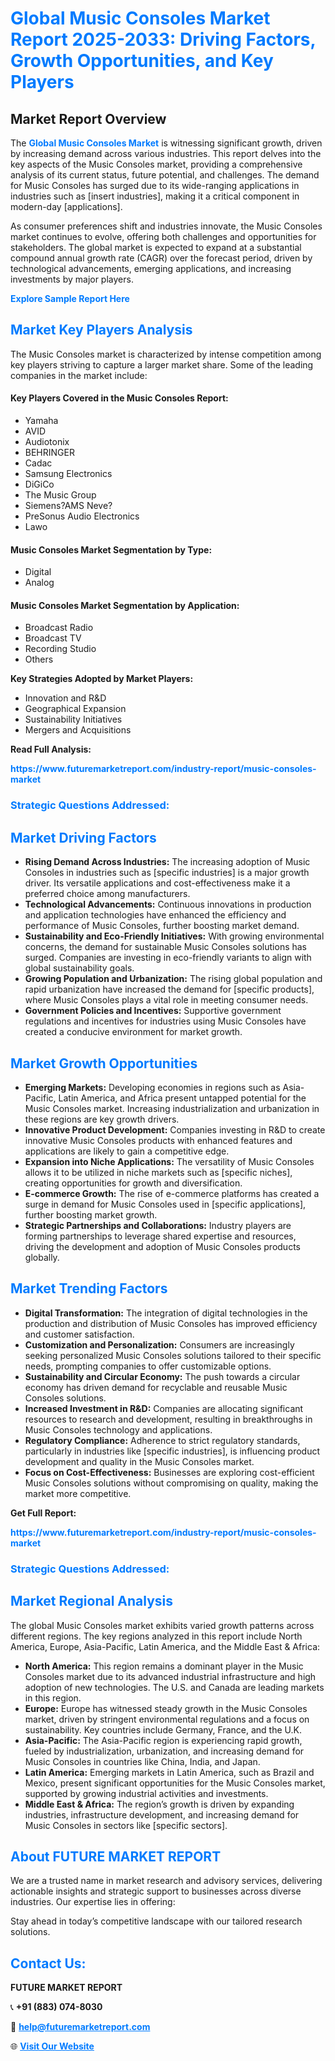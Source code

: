 <h1 style="color: #007BFF;">Global Music Consoles Market Report 2025-2033: Driving Factors, Growth Opportunities, and Key Players</h1>

<section id="overview">
<h2>Market Report Overview</h2>
<p>The <a href="https://www.futuremarketreport.com/industry-report/music-consoles-market" style="color: #007BFF; text-decoration: none;"><strong>Global Music Consoles Market</strong></a> is witnessing significant growth, driven by increasing demand across various industries. This report delves into the key aspects of the Music Consoles market, providing a comprehensive analysis of its current status, future potential, and challenges. The demand for Music Consoles has surged due to its wide-ranging applications in industries such as [insert industries], making it a critical component in modern-day [applications].</p>
<p>As consumer preferences shift and industries innovate, the Music Consoles market continues to evolve, offering both challenges and opportunities for stakeholders. The global market is expected to expand at a substantial compound annual growth rate (CAGR) over the forecast period, driven by technological advancements, emerging applications, and increasing investments by major players.</p>
</section>

<section id="overview">
<p><a href="https://www.futuremarketreport.com/request-sample/reportId=75416" style="color: #007BFF; text-decoration: none;"><strong>Explore Sample Report Here</strong></a></p>
</section>

<section id="key-players">
<h2 style="color: #007BFF;">Market Key Players Analysis</h2>
<p>The Music Consoles market is characterized by intense competition among key players striving to capture a larger market share. Some of the leading companies in the market include:</p>
<h4>Key Players Covered in the Music Consoles Report:</h4>
<ul><li>Yamaha</li><li>AVID</li><li>Audiotonix</li><li>BEHRINGER</li><li>Cadac</li><li>Samsung Electronics</li><li>DiGiCo</li><li>The Music Group</li><li>Siemens?AMS Neve?</li><li>PreSonus Audio Electronics</li><li>Lawo</li></ul>
<h4>Music Consoles Market Segmentation by Type:</h4>
<ul><li>Digital</li><li>Analog</li></ul>

<h4>Music Consoles Market Segmentation by Application:</h4>
<ul><li>Broadcast Radio</li><li>Broadcast TV</li><li>Recording Studio</li><li>Others</li></ul>
<p><strong>Key Strategies Adopted by Market Players:</strong></p>
<ul>
<li>Innovation and R&D</li>
<li>Geographical Expansion</li>
<li>Sustainability Initiatives</li>
<li>Mergers and Acquisitions</li>
</ul>
</section>

<section>
<p><strong>Read Full Analysis: </strong></p><a href="https://www.futuremarketreport.com/industry-report/music-consoles-market" style="color: #007BFF; text-decoration: none;"><strong>https://www.futuremarketreport.com/industry-report/music-consoles-market</strong></a>
<h3 style="color: #007BFF;">Strategic Questions Addressed:</h3>
</section>

<section id="driving-factors">
<h2 style="color: #007BFF;">Market Driving Factors</h2>
<ul>
<li><strong>Rising Demand Across Industries:</strong> The increasing adoption of Music Consoles in industries such as [specific industries] is a major growth driver. Its versatile applications and cost-effectiveness make it a preferred choice among manufacturers.</li>
<li><strong>Technological Advancements:</strong> Continuous innovations in production and application technologies have enhanced the efficiency and performance of Music Consoles, further boosting market demand.</li>
<li><strong>Sustainability and Eco-Friendly Initiatives:</strong> With growing environmental concerns, the demand for sustainable Music Consoles solutions has surged. Companies are investing in eco-friendly variants to align with global sustainability goals.</li>
<li><strong>Growing Population and Urbanization:</strong> The rising global population and rapid urbanization have increased the demand for [specific products], where Music Consoles plays a vital role in meeting consumer needs.</li>
<li><strong>Government Policies and Incentives:</strong> Supportive government regulations and incentives for industries using Music Consoles have created a conducive environment for market growth.</li>
</ul>
</section>

<section id="growth-opportunities">
<h2 style="color: #007BFF;">Market Growth Opportunities</h2>
<ul>
<li><strong>Emerging Markets:</strong> Developing economies in regions such as Asia-Pacific, Latin America, and Africa present untapped potential for the Music Consoles market. Increasing industrialization and urbanization in these regions are key growth drivers.</li>
<li><strong>Innovative Product Development:</strong> Companies investing in R&D to create innovative Music Consoles products with enhanced features and applications are likely to gain a competitive edge.</li>
<li><strong>Expansion into Niche Applications:</strong> The versatility of Music Consoles allows it to be utilized in niche markets such as [specific niches], creating opportunities for growth and diversification.</li>
<li><strong>E-commerce Growth:</strong> The rise of e-commerce platforms has created a surge in demand for Music Consoles used in [specific applications], further boosting market growth.</li>
<li><strong>Strategic Partnerships and Collaborations:</strong> Industry players are forming partnerships to leverage shared expertise and resources, driving the development and adoption of Music Consoles products globally.</li>
</ul>
</section>

<section id="trending-factors">
<h2 style="color: #007BFF;">Market Trending Factors</h2>
<ul>
<li><strong>Digital Transformation:</strong> The integration of digital technologies in the production and distribution of Music Consoles has improved efficiency and customer satisfaction.</li>
<li><strong>Customization and Personalization:</strong> Consumers are increasingly seeking personalized Music Consoles solutions tailored to their specific needs, prompting companies to offer customizable options.</li>
<li><strong>Sustainability and Circular Economy:</strong> The push towards a circular economy has driven demand for recyclable and reusable Music Consoles solutions.</li>
<li><strong>Increased Investment in R&D:</strong> Companies are allocating significant resources to research and development, resulting in breakthroughs in Music Consoles technology and applications.</li>
<li><strong>Regulatory Compliance:</strong> Adherence to strict regulatory standards, particularly in industries like [specific industries], is influencing product development and quality in the Music Consoles market.</li>
<li><strong>Focus on Cost-Effectiveness:</strong> Businesses are exploring cost-efficient Music Consoles solutions without compromising on quality, making the market more competitive.</li>
</ul>
</section>

<section>
<p><strong>Get Full Report: </strong></p><a href="https://www.futuremarketreport.com/industry-report/music-consoles-market" style="color: #007BFF; text-decoration: none;"><strong>https://www.futuremarketreport.com/industry-report/music-consoles-market</strong></a>
<h3 style="color: #007BFF;">Strategic Questions Addressed:</h3>
</section>


<section id="regional-analysis">
<h2 style="color: #007BFF;">Market Regional Analysis</h2>
<p>The global Music Consoles market exhibits varied growth patterns across different regions. The key regions analyzed in this report include North America, Europe, Asia-Pacific, Latin America, and the Middle East & Africa:</p>
<ul>
<li><strong>North America:</strong> This region remains a dominant player in the Music Consoles market due to its advanced industrial infrastructure and high adoption of new technologies. The U.S. and Canada are leading markets in this region.</li>
<li><strong>Europe:</strong> Europe has witnessed steady growth in the Music Consoles market, driven by stringent environmental regulations and a focus on sustainability. Key countries include Germany, France, and the U.K.</li>
<li><strong>Asia-Pacific:</strong> The Asia-Pacific region is experiencing rapid growth, fueled by industrialization, urbanization, and increasing demand for Music Consoles in countries like China, India, and Japan.</li>
<li><strong>Latin America:</strong> Emerging markets in Latin America, such as Brazil and Mexico, present significant opportunities for the Music Consoles market, supported by growing industrial activities and investments.</li>
<li><strong>Middle East & Africa:</strong> The region’s growth is driven by expanding industries, infrastructure development, and increasing demand for Music Consoles in sectors like [specific sectors].</li>
</ul>
</section>

<footer>
<h2 style="color: #007BFF;">About FUTURE MARKET REPORT</h2>
<p>We are a trusted name in market research and advisory services, delivering actionable insights and strategic support to businesses across diverse industries. Our expertise lies in offering:</p>

<p>Stay ahead in today’s competitive landscape with our tailored research solutions.</p>

<h2 style="color: #007BFF;">Contact Us:</h2>
<p><strong>FUTURE MARKET REPORT</strong></p>
<p>📞 <strong>+91 (883) 074-8030</strong></p>
<p>📧 <strong><a href="mailto:help@futuremarketreport.com" style="color: #007BFF;">help@futuremarketreport.com</a></strong></p>
<p>🌐 <strong><a href="https://www.futuremarketreport.com/" style="color: #007BFF;">Visit Our Website</a></strong></p>
</footer>